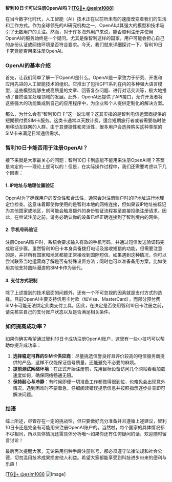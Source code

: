 **智利10日卡可以注册OpenAI吗？[[TG💪+ @esim1088](https://t.me/s/esim1088)]**

在当今数字化时代，人工智能（AI）技术正在以前所未有的速度改变着我们的生活和工作方式。作为全球领先的AI研究机构之一，OpenAI以其强大的模型和技术吸引了无数用户的关注。然而，对于许多海外用户来说，能否顺利注册并使用OpenAI的服务始终是一个疑问。尤其是像智利这样的国家，用户可能会担心自己的身份认证或网络环境是否符合要求。今天，我们就来详细探讨一下，智利10日卡究竟能否用来注册OpenAI。

### OpenAI的基本介绍

首先，让我们简单了解一下OpenAI是什么。OpenAI是一家致力于研究、开发和应用先进的人工智能技术的组织。它推出了包括GPT系列在内的多种强大语言模型，这些模型能够生成高质量的文章、回答复杂问题、进行对话交流等，极大地推动了自然语言处理领域的发展。此外，OpenAI还提供了API接口，允许开发者将这些强大的功能集成到自己的应用程序中，为企业和个人提供定制化的解决方案。

那么，为什么会有“智利10日卡”这一说法呢？这其实指的是智利电信运营商提供的短期预付费SIM卡服务。这类卡通常以天数计费，适合短期旅行者或者需要临时使用移动互联网的人群。由于其便捷性和灵活性，很多用户会选择购买这种类型的SIM卡来满足日常通信需求。

### 智利10日卡能否用于注册OpenAI？

接下来就是大家最关心的问题：智利10日卡到底能不能用来注册OpenAI呢？答案是肯定的——理论上是可以的！但是，在实际操作过程中，我们还需要考虑以下几个因素：

#### 1. IP地址与地理位置验证
OpenAI为了确保用户的安全性和合法性，通常会对注册账户时的IP地址进行地理定位检查。这意味着即使你使用的是智利本地的网络连接，但如果该IP地址被标记为其他国家或地区，则可能会触发额外的身份验证流程甚至直接拒绝注册请求。因此，在尝试注册之前，请务必确认你的设备已经正确连接到了智利境内的网络。

#### 2. 手机号码验证
注册OpenAI账户时，系统会要求输入有效的手机号码，并通过短信发送验证码完成验证步骤。虽然智利10日卡本身具备拨打电话及接收短信的功能，但需要注意的是，并非所有国家和地区都能正常接收到国际短信。如果遇到这种情况，你可以尝试联系当地运营商了解是否有特殊设置方法；同时也可以准备备用方案，比如使用其他支持国际漫游的SIM卡作为替代。

#### 3. 支付方式限制
除了上述提到的技术层面的问题外，还有一个不可忽视的因素就是支付方式的选择。目前OpenAI主要支持信用卡付款（如Visa、MasterCard），而部分预付费SIM卡可能无法绑定此类支付工具。因此，在决定是否使用智利10日卡注册之前，请先核实自己的支付账户状态以及是否满足相关条件。

### 如何提高成功率？

如果你确实希望通过智利10日卡成功注册OpenAI账户，这里有一些小技巧可以帮助你提升成功率：

1. **选择稳定可靠的SIM卡供应商**：尽量挑选信誉良好且评价较高的电信服务商提供的产品，这样不仅能保证信号质量，还能避免不必要的麻烦。
2. **提前测试网络环境**：在正式开始注册前，先用目标设备访问几个网站看看加载速度如何，确保网络畅通无阻。
3. **保持耐心与冷静**：有时候即便一切准备工作都做得很到位，也难免会出现意外情况。遇到困难时不要着急，仔细阅读错误提示信息并按照指示逐步排查即可解决问题。

### 结语

综上所述，尽管存在一定的挑战性，但只要做好充分准备并且遵循上述建议，智利10日卡还是完全有可能用来注册OpenAI账户的。当然啦，每个国家的具体情况都不尽相同，所以具体情况还需具体分析哦～如果你还有任何疑问的话，欢迎随时留言讨论！

最后再次提醒大家，无论采用何种手段注册账号，都必须遵守法律法规和社会公德，切勿滥用技术成果损害他人利益。希望大家都能享受到科技进步带来的便利与乐趣！

[[TG💪+ @esim1088](https://t.me/s/esim1088) ![Image](https://i.postimg.cc/4NQfJmqS/Snipaste-2025-05-13-00-14-12.png)]